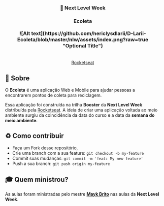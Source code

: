 <h3 align="center">
  🚀 Next Level Week
</h3>

<h3 align="center">
    <b>Ecoleta</b>
    <br><br>
    ![Alt text](https://github.com/hericlysdlarii/D-Larii-Ecoleta/blob/master/nlw/assets/index.png?raw=true "Optional Title")
    <br><br> 
</h3>

<p align="center">
  <a href="https://rocketseat.com.br" target="_blank">
    Rocketseat
  </a>
</p>

## :bookmark: Sobre

O <strong>Ecoleta</strong> é uma aplicação Web e Mobile para ajudar pessoas a encontrarem pontos de coleta para reciclagem.

Essa aplicação foi construída na trilha <strong>Booster</strong> da <strong>Next Level Week</strong> distribuída pela [Rocketseat](https://rocketseat.com.br/). A ideia de criar uma aplicação voltada ao meio ambiente surgiu da coincidência da data do curso e a data da <strong>semana do meio ambiente</strong>.

<a id="como-contribuir"></a>

## :recycle: Como contribuir

- Faça um Fork desse repositório,
- Crie uma branch com a sua feature: `git checkout -b my-feature`
- Commit suas mudanças: `git commit -m 'feat: My new feature'`
- Push a sua branch: `git push origin my-feature`

## :mortar_board: Quem ministrou?

As aulas foram ministradas pelo mestre **[Mayk Brito](https://github.com/maykbrito)** nas aulas da **Next Level Week**.

